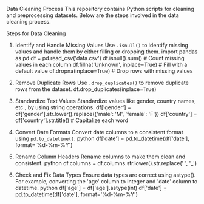 Data Cleaning Process
This repository contains Python scripts for cleaning and preprocessing datasets. Below are the steps involved in the data cleaning process.

Steps for Data Cleaning

1. Identify and Handle Missing Values
     Use `.isnull()` to identify missing values and handle them by either filling or dropping them.
     import pandas as pd
     df = pd.read_csv('data.csv')
     df.isnull().sum()  # Count missing values in each column
     df.fillna('Unknown', inplace=True)  # Fill with a default value
     df.dropna(inplace=True)  # Drop rows with missing values
     
 2. Remove Duplicate Rows
     Use `.drop_duplicates()` to remove duplicate rows from the dataset.
     df.drop_duplicates(inplace=True)
   
 3. Standardize Text Values
     Standardize values like gender, country names, etc., by using string operations.
     df['gender'] = df['gender'].str.lower().replace({'male': 'M', 'female': 'F'})
     df['country'] = df['country'].str.title()  # Capitalize each word
    
 5. Convert Date Formats
     Convert date columns to a consistent format using `pd.to_datetime()`.
     python
     df['date'] = pd.to_datetime(df['date'], format='%d-%m-%Y')

 6. Rename Column Headers
     Rename columns to make them clean and consistent.
     python
     df.columns = df.columns.str.lower().str.replace(' ', '_')
     
  7. Check and Fix Data Types
     Ensure data types are correct using astype(). For example, converting the 'age' column to integer and 'date' column to datetime.
     python
     df['age'] = df['age'].astype(int)
     df['date'] = pd.to_datetime(df['date'], format='%d-%m-%Y')





